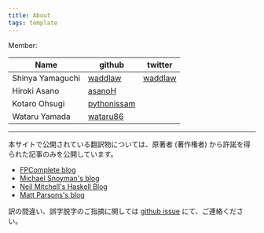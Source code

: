 ```yaml
---
title: About
tags: template
---
```


Member:

Name | github | twitter
-----|--------|-------
Shinya Yamaguchi | [waddlaw](https://github.com/waddlaw) | [waddlaw](https://twitter.com/waddlaw)
Hiroki Asano | [asanoH](https://github.com/asanoH) |
Kotaro Ohsugi | [pythonissam](https://github.com/pythonissam) |
Wataru Yamada | [wataru86](https://github.com/wataru86) |

---

本サイトで公開されている翻訳物については、原著者 (著作権者) から許諾を得られた記事のみを公開しています。

- [FPComplete blog](https://www.fpcomplete.com/blog)
- [Michael Snoyman's blog](https://www.snoyman.com/)
- [Neil Mitchell's Haskell Blog](http://neilmitchell.blogspot.jp/)
- [Matt Parsons's blog](http://www.parsonsmatt.org/)

訳の間違い、誤字脱字のご指摘に関しては [github issue](https://github.com/e-bigmoon/haskell-blog/issues) にて、ご連絡ください。